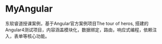 # MyAngular
东软睿道授课案例，基于Angular官方案例项目The tour of heros, 搭建的Angular4测试项目，内容涵盖模块化，数据绑定，路由，响应式编程，依赖注入，表单等核心功能。
